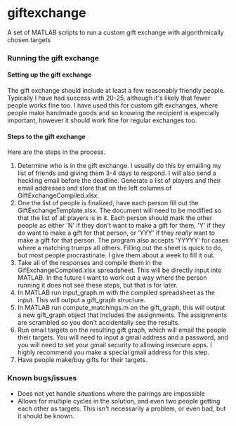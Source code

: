 giftexchange
============

A set of MATLAB scripts to run a custom gift exchange with algorithmically chosen targets

### Running the gift exchange

#### Setting up the gift exchange
The gift exchange should include at least a few reasonably friendly people. Typically I have had success with 20-25, although it's likely that fewer people works fine too. I have used this for custom gift exchanges, where people make handmade goods and so knowing the recipient is especially important, however it should work fine for regular exchanges too.

#### Steps to the gift exchange

Here are the steps in the process.

  1. Determine who is in the gift exchange. I usually do this by emailing my list of friends and giving them 3-4 days to respond. I will also send a heckling email before the deadline. Generate a list of players and their email addresses and store that on the left columns of GiftExchangeCompiled.xlsx.
  2. One the list of people is finalized, have each person fill out the GiftExchangeTemplate.xlsx. The document will need to be modified so that the list of all players is in it. Each person should mark the other people as either 'N' if they don't want to make a gift for them, 'Y' if they do want to make a gift for that person, or 'YYY' if they *really* want to make a gift for that person. The program also accepts 'YYYYY' for cases where a matching trumps all others. Filling out the sheet is quick to do, but most people procrastinate. I give them about a week to fill it out.
  3. Take all of the responses and compile them in the GifExchangeCompiled.xlsx spreadsheet. This will be directly input into MATLAB. In the future I want to work out a way where the person running it does not see these steps, but that is for later.
  4. In MATLAB run input_graph.m with the compiled spreadsheet as the input. This will output a gift_graph structure.
  5. In MATLAB run compute_matchings.m on the gift_graph, this will output a new gift_graph object that includes the assignments. The assignments are scrambled so you don't accidentally see the results.
  6. Run email targets on the resulting gift graph, which will email the people their targets. You will need to input a gmail address and a password, and you will need to set your gmail security to allowing insecure apps. I highly recommend you make a special gmail address for this step.
  7. Have people make/buy gifts for their targets.
  
  
### Known bugs/issues

  * Does not yet handle situations where the pairings are impossible
  * Allows for multiple cycles in the solution, and even two people getting each other as targets. This isn't necessarily a problem, or even bad, but it should be known.